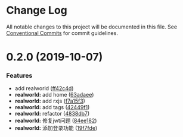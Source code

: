 # Change Log

All notable changes to this project will be documented in this file.
See [Conventional Commits](https://conventionalcommits.org) for commit guidelines.

# 0.2.0 (2019-10-07)


### Features

* add realworld ([ff42c4d](https://github.com/hardfist/hardfist_tools/commit/ff42c4d))
* **realworld:** add home ([63adaee](https://github.com/hardfist/hardfist_tools/commit/63adaee))
* **realworld:** add rxjs ([f7a15f3](https://github.com/hardfist/hardfist_tools/commit/f7a15f3))
* **realworld:** add tags ([42449f1](https://github.com/hardfist/hardfist_tools/commit/42449f1))
* **realworld:** refactor ([4838db7](https://github.com/hardfist/hardfist_tools/commit/4838db7))
* **realworld:** 修复jwt问题 ([84ee182](https://github.com/hardfist/hardfist_tools/commit/84ee182))
* **realworld:** 添加登录功能 ([19f7fde](https://github.com/hardfist/hardfist_tools/commit/19f7fde))
